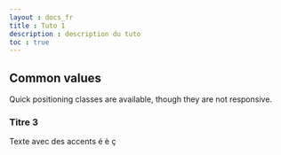 ```yaml
---
layout : docs_fr
title : Tuto 1
description : description du tuto 
toc : true
---
```



## Common values

Quick positioning classes are available, though they are not responsive.

### Titre 3

Texte avec des accents é è ç